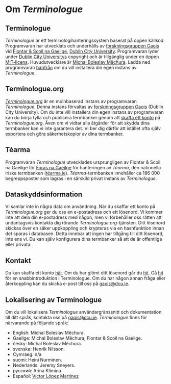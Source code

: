 # Om *Terminologue*

## Terminologue

*Terminologue* är ett terminologihanteringssystem baserat på öppen källkod. Programvaran har utvecklats och underhålls av [forskningsgruppen Gaois](https://www.gaois.ie/en/) vid [Fiontar & Scoil na Gaeilge](https://www.dcu.ie/fiontar_scoilnagaeilge/gaeilge/index.shtml), [Dublin City University](https://www.dcu.ie/). Programvaran lyder under [Dublin City Universitys](https://www.dcu.ie/) copyright och är tillgänglig under en öppen [MIT-licens](https://opensource.org/licenses/MIT). Huvudutvecklare är [Michal Boleslav Měchura](https://michmech.github.io/). Ladda ned programvaran [härifrån](https://github.com/gaois/terminologue) om du vill installera din egen instans av *Terminologue*.

## Terminologue.org

*[Terminologue.org](https://www.terminologue.org/)* är en molnbaserad instans av programvaran *Terminologue*. Denna instans förvaltas av [forskningsgruppen Gaois](https://www.gaois.ie/en/) (Dublin City University). Om du inte vill installera din egen instans av programvaran kan du börja fylla och publicera termbanker genom att [skaffa ett konto](/signup/) på *Terminologue.org*. Även om vi vidtar alla åtgärder för att skydda dina termbanker kan vi inte garantera det. Vi ber dig därför att istället ofta själv exportera och göra säkerhetskopior av dina termbanker.

## Téarma

Programvaran *Terminologue* utvecklades ursprungligen av Fiontar & Scoil na Gaeilge för [Foras na Gaeilge](https://www.forasnagaeilge.ie/) för hanteringen av *Téarma*, den nationella iriska termbanken ([téarma.ie](https://www.tearma.ie/)). *Téarma*-termbanken innehåller ca 186 000 begreppsposter som lagras i en särskild privat instans av *Terminologue*.

## Dataskyddsinformation

Vi samlar inte in några data om användning. När du skaffar ett konto på *Terminologue.org* ger du oss en e-postadress och ett lösenord. Vi kommer inte att dela din e-postadress med någon, men vi förbehåller oss rätten att undantagsvis kontakta dig rörande *Terminologue.org*-tjänsten. Ditt lösenord skickas över en säker uppkoppling och krypteras via en hashfunktion innan det sparas i databasen. Detta innebär att ingen har tillgång till ditt lösenord, inte ens vi. Du kan själv konfigurera dina termbanker så att de är offentliga eller privata.

## Kontakt

Du kan skaffa ett konto [här](/signup/). Om du har glömt ditt lösenord går du [hit](/forgotpwd/). Gå [hit](/docs/intro.sv/) för en snabbintroduktion i Terminologue. Om du har någon annan fråga eller återkoppling kan du skicka e-post till oss på <gaois@dcu.ie>.

## Lokalisering av Terminologue

Om du vill lokalisera *Terminologue* användargränssnitt och dokumentation till ditt språk, kontakta oss på <gaois@dcu.ie>. *Terminologue* finns för närvarande på följande språk:

- English: Michal Boleslav Měchura.
- Gaeilge: Michal Boleslav Měchura; Fiontar & Scoil na Gaeilge.
- česky: Michal Boleslav Měchura.
- svenska: Henrik Nilsson.
- Cymraeg: n/a
- suomi: Heini Nurminen.
- Nederlands: Jeremy Sneyers.
- русский: Arina Klimina.
- Español: [Víctor López Martínez](https://www.linkedin.com/in/translatorvictorlopez/)
